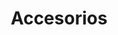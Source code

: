---
title: Accesorios
type: reward
layout: wearables
url: /es/recompensas/
weight: 2
banner: /img/rewards/wearables_banner.png
label: true
items:
  - image: img/rewards/tote_aborto.png
    design: Siete legales
    product: Tote Bag
    categories:
      - Género
      - Derechos Humanos
  - image: img/rewards/tote_lgbti.png
    design: 1025 manchas rojas
    product: Tote Bag
    categories:
      - Género
      - Derechos Humanos
  - image: img/rewards/tote_lideres.png
    design: 5XX Not Found
    product: Tote Bag
    categories:
      - Derechos Humanos
  - image: img/rewards/tote_masacres.png
    design: Las tales bananeras
    product: Tote bag
    categories:
      - Derechos Humanos
  - image: img/rewards/tshirt_8m_v1.png
    design: 8M
    product: Camiseta
    categories:
      - Género
  - image: img/rewards/tshirt_8m_v2.png
    design: 8M 
    product: Camiseta
    categories:
      - Género
  - image: img/rewards/tshirt_8m_v3.png
    design: 8M 
    product: Camiseta
    categories:
      - Género
  - image: img/rewards/tshirt_8m_v4.png
    design: 8M 
    product: Camiseta
    categories:
      - Género
  - image: img/rewards/tshirt_aborto_v1.png
    design: Siete legales 
    product: Camiseta
    categories:
      - Género
      - Derechos Humanos
  - image: img/rewards/tshirt_aborto_v2.png
    design: Siete legales 
    product: Camiseta
    categories:
      - Género
      - Derechos Humanos
  - image: img/rewards/tshirt_lgbti.png
    design: 1025 manchas rojas 
    product: Camiseta
    categories:
      - Género
      - Derechos Humanos
  - image: img/rewards/tshirt_lideres_sociales_v1.png
    design: 5XX Not Found 
    product: Camiseta
    categories:
      - Derechos Humanos
  - image: img/rewards/tshirt_lideres_sociales_v2.png
    design: 5XX Not Found 
    product: Camiseta
    categories:
      - Derechos Humanos
  - image: img/rewards/tshirt_lideres_sociales_v3.png
    design: 5XX Not Found 
    product: Camiseta
    categories:
      - Derechos Humanos
  - image: img/rewards/tshirt_lideres_sociales_v4.png
    design: 5XX Not Found 
    product: Camiseta
    categories:
      - Derechos Humanos
  - image: img/rewards/tshirt_masacres_v1.png
    design: Las tales bananeras
    product: Camiseta
    categories:
      - Derechos Humanos
  - image: img/rewards/tshirt_masacres_v2.png
    design: Las tales bananeras
    product: Camiseta
    categories:
      - Derechos Humanos
  - image: img/rewards/tshirt_masacres_v3.png
    design: Las tales bananeras
    product: Camiseta
    categories:
      - Derechos Humanos
  - image: img/rewards/tshirt_masacres_v4.png
    design: Las tales bananeras
    product: Camiseta
    categories:
      - Derechos Humanos
  - image: img/rewards/tshirt_medio_ambiente_v1.png
    design: Ríos de petróleo
    product: Camiseta
    categories:
      - Medio Ambiente
  - image: img/rewards/tshirt_medio_ambiente_v2.png
    design: Ríos de petróleo
    product: Camiseta
    categories:
      - Medio Ambiente
  - image: img/rewards/tshirt_ninas_madre_v1.png
    design: Niñas madres
    product: Camiseta
    categories:
      - Derechos Humanos
      - Género
  - image: img/rewards/tshirt_ninas_madre_v2.png
    design: Niñas madres
    product: Camiseta
    categories:
      - Derechos Humanos
      - Género
  - image: img/rewards/tshirt_ninas_madre_v3.png
    design: Niñas madres
    product: Camiseta
    categories:
      - Derechos Humanos
      - Género
  - image: img/rewards/tshirt_ninas_madre_v4.png
    design: Niñas madres
    product: Camiseta
    categories:
      - Derechos Humanos
      - Género
---